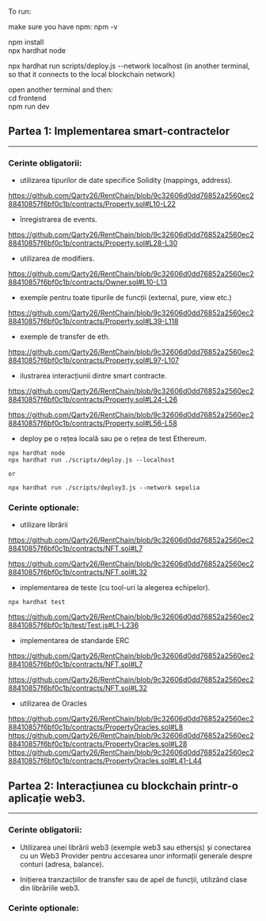To run:


make sure you have npm: npm -v

npm install <br>
npx hardhat node <br>

npx hardhat run scripts/deploy.js --network localhost (in another terminal, so that it connects to the local blockchain network) <br>

open another terminal and then: <br>
cd frontend <br>
npm run dev


## Partea 1: Implementarea smart-contractelor
---
### Cerinte obligatorii:
- utilizarea tipurilor de date specifice Solidity (mappings, address).

https://github.com/Qarty26/RentChain/blob/9c32606d0dd76852a2560ec288410857f6bf0c1b/contracts/Property.sol#L10-L22

- înregistrarea de events.

https://github.com/Qarty26/RentChain/blob/9c32606d0dd76852a2560ec288410857f6bf0c1b/contracts/Property.sol#L28-L30

- utilizarea de modifiers.

https://github.com/Qarty26/RentChain/blob/9c32606d0dd76852a2560ec288410857f6bf0c1b/contracts/Owner.sol#L10-L13

- exemple pentru toate tipurile de funcții (external, pure, view etc.)

https://github.com/Qarty26/RentChain/blob/9c32606d0dd76852a2560ec288410857f6bf0c1b/contracts/Property.sol#L39-L118

- exemple de transfer de eth.

https://github.com/Qarty26/RentChain/blob/9c32606d0dd76852a2560ec288410857f6bf0c1b/contracts/Property.sol#L97-L107

- ilustrarea interacțiunii dintre smart contracte.

https://github.com/Qarty26/RentChain/blob/9c32606d0dd76852a2560ec288410857f6bf0c1b/contracts/Property.sol#L24-L26

https://github.com/Qarty26/RentChain/blob/9c32606d0dd76852a2560ec288410857f6bf0c1b/contracts/Property.sol#L56-L58

- deploy pe o rețea locală sau pe o rețea de test Ethereum.

```
npx hardhat node
npx hardhat run ./scripts/deploy.js --localhost

or

npx hardhat run ./scripts/deploy3.js --network sepolia
```


### Cerinte optionale:
- utilizare librării

https://github.com/Qarty26/RentChain/blob/9c32606d0dd76852a2560ec288410857f6bf0c1b/contracts/NFT.sol#L7

https://github.com/Qarty26/RentChain/blob/9c32606d0dd76852a2560ec288410857f6bf0c1b/contracts/NFT.sol#L32

- implementarea de teste (cu tool-uri la alegerea echipelor).

```
npx hardhat test
```

https://github.com/Qarty26/RentChain/blob/9c32606d0dd76852a2560ec288410857f6bf0c1b/test/Test.js#L1-L236

- implementarea de standarde ERC

https://github.com/Qarty26/RentChain/blob/9c32606d0dd76852a2560ec288410857f6bf0c1b/contracts/NFT.sol#L7

https://github.com/Qarty26/RentChain/blob/9c32606d0dd76852a2560ec288410857f6bf0c1b/contracts/NFT.sol#L32

- utilizarea de Oracles

https://github.com/Qarty26/RentChain/blob/9c32606d0dd76852a2560ec288410857f6bf0c1b/contracts/PropertyOracles.sol#L8
https://github.com/Qarty26/RentChain/blob/9c32606d0dd76852a2560ec288410857f6bf0c1b/contracts/PropertyOracles.sol#L28
https://github.com/Qarty26/RentChain/blob/9c32606d0dd76852a2560ec288410857f6bf0c1b/contracts/PropertyOracles.sol#L41-L44


## Partea 2: Interacțiunea cu blockchain printr-o aplicație web3.
---

### Cerinte obligatorii:
- Utilizarea unei librării web3 (exemple web3 sau ethersjs) și conectarea cu un Web3 Provider pentru accesarea unor informații generale despre conturi (adresa, balance).


- Inițierea tranzacțiilor de transfer sau de apel de funcții, utilizând clase din
librăriile web3.

### Cerinte optionale:
